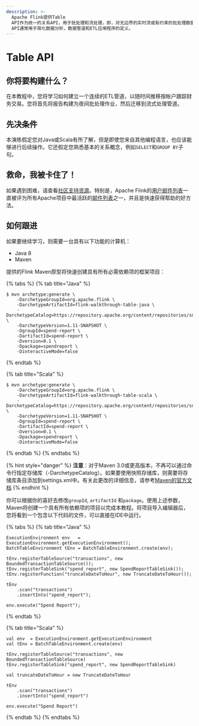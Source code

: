 ```yaml
---
description: >-
  Apache Flink提供Table
  API作为统一的关系API，用于批处理和流处理，即，对无边界的实时流或有约束的批处理数据集以相同的语义执行查询，并产生相同的结果。Flink中的Table
  API通常用于简化数据分析，数据管道和ETL应用程序的定义。
---
```


# Table API

## 你将要构建什么？

在本教程中，您将学习如何建立一个连续的ETL管道，以随时间推移按帐户跟踪财务交易。您将首先将报告构建为夜间批处理作业，然后迁移到流式处理管道。

## 先决条件

本演练假定您对Java或Scala有所了解，但是即使您来自其他编程语言，也应该能够进行后续操作。它还假定您熟悉基本的关系概念，例如`SELECT`和`GROUP BY`子句。

## 救命，我被卡住了！

如果遇到困难，请查看[社区支持资源](https://flink.apache.org/community.html)。特别是，Apache Flink的[用户邮件列表](https://flink.apache.org/community.html#mailing-lists)一直被评为所有Apache项目中最活跃的[邮件列表](https://flink.apache.org/community.html#mailing-lists)之一，并且是快速获得帮助的好方法。

## 如何跟进

如果要继续学习，则需要一台具有以下功能的计算机：

* Java 8
* Maven

提供的Flink Maven原型将快速创建具有所有必需依赖项的框架项目：

{% tabs %}
{% tab title="Java" %}
```text
$ mvn archetype:generate \
    -DarchetypeGroupId=org.apache.flink \
    -DarchetypeArtifactId=flink-walkthrough-table-java \
    -DarchetypeCatalog=https://repository.apache.org/content/repositories/snapshots/ \
    -DarchetypeVersion=1.11-SNAPSHOT \
    -DgroupId=spend-report \
    -DartifactId=spend-report \
    -Dversion=0.1 \
    -Dpackage=spendreport \
    -DinteractiveMode=false
```
{% endtab %}

{% tab title="Scala" %}
```text
$ mvn archetype:generate \
    -DarchetypeGroupId=org.apache.flink \
    -DarchetypeArtifactId=flink-walkthrough-table-scala \
    -DarchetypeCatalog=https://repository.apache.org/content/repositories/snapshots/ \
    -DarchetypeVersion=1.11-SNAPSHOT \
    -DgroupId=spend-report \
    -DartifactId=spend-report \
    -Dversion=0.1 \
    -Dpackage=spendreport \
    -DinteractiveMode=false
```
{% endtab %}
{% endtabs %}

{% hint style="danger" %}
**注意**：对于Maven 3.0或更高版本，不再可以通过命令行指定存储库（-DarchetypeCatalog）。如果要使用快照存储库，则需要将存储库条目添加到settings.xml中。有关此更改的详细信息，请参考[Maven的官方文档](http://maven.apache.org/archetype/maven-archetype-plugin/archetype-repository.html)
{% endhint %}

你可以根据你的喜好去修改`groupId`, `artifactId` 和`package`。使用上述参数，Maven将创建一个具有所有依赖项的项目以完成本教程。将项目导入编辑器后，您将看到一个包含以下代码的文件，可以直接在IDE中运行。

{% tabs %}
{% tab title="Java" %}
```text
ExecutionEnvironment env   = ExecutionEnvironment.getExecutionEnvironment();
BatchTableEnvironment tEnv = BatchTableEnvironment.create(env);

tEnv.registerTableSource("transactions", new BoundedTransactionTableSource());
tEnv.registerTableSink("spend_report", new SpendReportTableSink());
tEnv.registerFunction("truncateDateToHour", new TruncateDateToHour());

tEnv
    .scan("transactions")
    .insertInto("spend_report");

env.execute("Spend Report");
```
{% endtab %}

{% tab title="Scala" %}
```text
val env  = ExecutionEnvironment.getExecutionEnvironment
val tEnv = BatchTableEnvironment.create(env)

tEnv.registerTableSource("transactions", new BoundedTransactionTableSource)
tEnv.registerTableSink("spend_report", new SpendReportTableSink)

val truncateDateToHour = new TruncateDateToHour

tEnv
    .scan("transactions")
    .insertInto("spend_report")

env.execute("Spend Report")
```
{% endtab %}
{% endtabs %}



